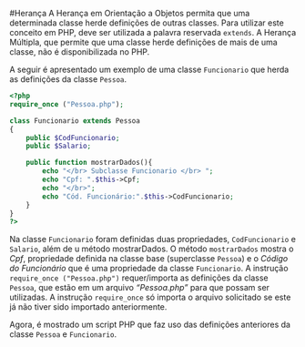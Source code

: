 #Herança
A Herança em Orientação a Objetos permita que uma determinada classe herde definições de outras classes. Para utilizar este conceito em PHP, deve ser utilizada a palavra reservada `extends`. A Herança Múltipla, que permite que uma classe herde definições de mais de uma classe, não é disponibilizada no PHP. 

A seguir é apresentado um exemplo de uma classe `Funcionario` que herda as definições da classe `Pessoa`. 

```php
<?php
require_once ("Pessoa.php");

class Funcionario extends Pessoa
{
    public $CodFuncionario;
    public $Salario;

    public function mostrarDados(){
        echo "</br> Subclasse Funcionario </br> ";
        echo "Cpf: ".$this->Cpf;
        echo "</br>";
        echo "Cód. Funcionário:".$this->CodFuncionario;
    }
}
?>
```
Na classe `Funcionario` foram definidas duas propriedades, `CodFuncionario` e `Salario`, além de u método mostrarDados. O método `mostrarDados` mostra o *Cpf*, propriedade definida na classe base (superclasse `Pessoa`) e o *Código do Funcionário* que é uma propriedade da classe `Funcionario`. A instrução  `require_once ("Pessoa.php")` requer/importa as definições da classe `Pessoa`, que estão em um arquivo *“Pessoa.php”*  para que possam ser utilizadas. A instrução `require_once` só importa o arquivo solicitado se este já não tiver sido importado anteriormente.  

Agora, é mostrado um script PHP que faz uso das definições anteriores da classe `Pessoa` e `Funcionario`. 